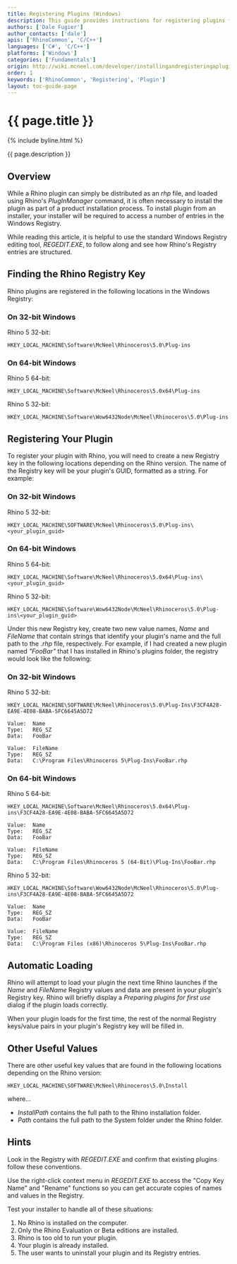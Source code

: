 ```yaml
---
title: Registering Plugins (Windows)
description: This guide provides instructions for registering plugins for Windows.
authors: ['Dale Fugier']
author_contacts: ['dale']
apis: ['RhinoCommon', 'C/C++']
languages: ['C#', 'C/C++']
platforms: ['Windows']
categories: ['Fundamentals']
origin: http://wiki.mcneel.com/developer/installingandregisteringaplugin
order: 1
keywords: ['RhinoCommon', 'Registering', 'Plugin']
layout: toc-guide-page
---
```


# {{ page.title }}

{% include byline.html %}

{{ page.description }}

## Overview

While a Rhino plugin can simply be distributed as an *rhp* file, and loaded using Rhino's *PlugInManager* command, it is often necessary to install the plugin as part of a product installation process.  To install plugin from an installer, your installer will be required to access a number of entries in the Windows Registry.

While reading this article, it is helpful to use the standard Windows Registry editing tool, *REGEDIT.EXE*, to follow along and see how Rhino's Registry entries are structured.

## Finding the Rhino Registry Key

Rhino plugins are registered in the following locations in the Windows Registry:

### On 32-bit Windows

Rhino 5 32-bit:

`HKEY_LOCAL_MACHINE\Software\McNeel\Rhinoceros\5.0\Plug-ins`

### On 64-bit Windows

Rhino 5 64-bit:

`HKEY_LOCAL_MACHINE\Software\McNeel\Rhinoceros\5.0x64\Plug-ins`

Rhino 5 32-bit:

`HKEY_LOCAL_MACHINE\Software\Wow6432Node\McNeel\Rhinoceros\5.0\Plug-ins`

## Registering Your Plugin

To register your plugin with Rhino, you will need to create a new Registry key in the following locations depending on the Rhino version.  The name of the Registry key will be your plugin's GUID, formatted as a string.  For example:

### On 32-bit Windows

Rhino 5 32-bit:

`HKEY_LOCAL_MACHINE\SOFTWARE\McNeel\Rhinoceros\5.0\Plug-ins\<your_plugin_guid>`

### On 64-bit Windows

Rhino 5 64-bit:

`HKEY_LOCAL_MACHINE\Software\McNeel\Rhinoceros\5.0x64\Plug-ins\<your_plugin_guid>`

Rhino 5 32-bit:

`HKEY_LOCAL_MACHINE\Software\Wow6432Node\McNeel\Rhinoceros\5.0\Plug-ins\<your_plugin_guid>`

Under this new Registry key, create two new value names, *Name* and *FileName* that contain strings that identify your plugin's name and the full path to the *.rhp* file, respectively.  For example, if I had created a new plugin named *"FooBar"* that I has installed in Rhino's plugins folder, the registry would look like the following:

### On 32-bit Windows

Rhino 5 32-bit:

```
HKEY_LOCAL_MACHINE\SOFTWARE\McNeel\Rhinoceros\5.0\Plug-Ins\F3CF4A28-EA9E-4E08-BABA-5FC6645A5D72

Value:  Name
Type:   REG_SZ
Data:   FooBar

Value:  FileName
Type:   REG_SZ
Data:   C:\Program Files\Rhinoceros 5\Plug-Ins\FooBar.rhp
```

### On 64-bit Windows

Rhino 5 64-bit:

```
HKEY_LOCAL_MACHINE\Software\McNeel\Rhinoceros\5.0x64\Plug-ins\F3CF4A28-EA9E-4E08-BABA-5FC6645A5D72

Value:  Name
Type:   REG_SZ
Data:   FooBar

Value:  FileName
Type:   REG_SZ
Data:   C:\Program Files\Rhinoceros 5 (64-Bit)\Plug-Ins\FooBar.rhp
```

Rhino 5 32-bit:

```
HKEY_LOCAL_MACHINE\Software\Wow6432Node\McNeel\Rhinoceros\5.0\Plug-ins\F3CF4A28-EA9E-4E08-BABA-5FC6645A5D72

Value:  Name
Type:   REG_SZ
Data:   FooBar

Value:  FileName
Type:   REG_SZ
Data:   C:\Program Files (x86)\Rhinoceros 5\Plug-Ins\FooBar.rhp
```

## Automatic Loading

Rhino will attempt to load your plugin the next time Rhino launches if the *Name* and *FileName* Registry values and data are present in your plugin's Registry key.  Rhino will briefly display a *Preparing plugins for first use* dialog if the plugin loads correctly.

When your plugin loads for the first time, the rest of the normal Registry keys/value pairs in your plugin's Registry key will be filled in.

## Other Useful Values

There are other useful key values that are found in the following locations depending on the Rhino version:

`HKEY_LOCAL_MACHINE\SOFTWARE\McNeel\Rhinoceros\5.0\Install`

where...

- *InstallPath* contains the full path to the Rhino installation folder.
- *Path* contains the full path to the System folder under the Rhino folder.

## Hints

Look in the Registry with *REGEDIT.EXE* and confirm that existing plugins follow these conventions.

Use the right-click context menu in *REGEDIT.EXE* to access the "Copy Key Name" and "Rename" functions so you can get accurate copies of names and values in the Registry.

Test your installer to handle all of these situations:

1. No Rhino is installed on the computer.
1. Only the Rhino Evaluation or Beta editions are installed.
1. Rhino is too old to run your plugin.
1. Your plugin is already installed.
1. The user wants to uninstall your plugin and its Registry entries.
